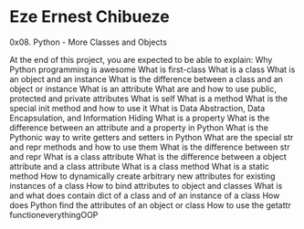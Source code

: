 # Eze Ernest Chibueze

0x08. Python - More Classes and Objects

At the end of this project, you are expected to be able to explain: Why Python programming is awesome What is first-class What is a class What is an object and an instance What is the difference between a class and an object or instance What is an attribute What are and how to use public, protected and private attributes What is self What is a method What is the special init method and how to use it What is Data Abstraction, Data Encapsulation, and Information Hiding What is a property What is the difference between an attribute and a property in Python What is the Pythonic way to write getters and setters in Python What are the special str and repr methods and how to use them What is the difference between str and repr What is a class attribute What is the difference between a object attribute and a class attribute What is a class method What is a static method How to dynamically create arbitrary new attributes for existing instances of a class How to bind attributes to object and classes What is and what does contain dict of a class and of an instance of a class How does Python find the attributes of an object or class How to use the getattr functioneverythingOOP
